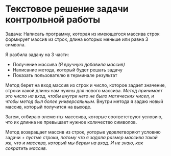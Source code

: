 # Текстовое решение задачи контрольной работы

Задача: Написать программу, которая из имеющегося массива строк формирует массив из строк, длина которых меньше или равна 3 символа.

Я разбила задачу на 3 части:
* Получение массива *(Я вручную добавила массив)*
* Написание метода, который будет решать задачу
* Показать пользователю в терминале результат

Метод берет на вход массив из строк и число, которое задает значение, строки какой длины нам нужны для нового массива. *Метод принимает это число на вход, чтобы внутри него не было магических чисел, и чтобы метод был более универсальным.*
Внутри метода я задаю новый массив, который получится на выходе.

Затем, отбираю элементы масссива, которые соответствуют условию, что их длинна не превышает нужное количество символов.

Метод возвращает массив из строк, уоторые удовлетворяют условию задачи *+ пустые строки, потому что я задала размер массива такой же, что и массива, который мы берем на вход. И не знаю, как сократить массив.*
